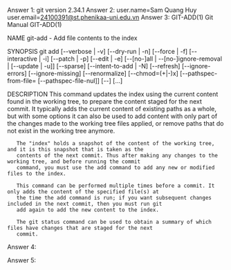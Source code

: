 Answer 1:
git version 2.34.1
Answer 2:
user.name=Sam Quang Huy
user.email=24100391@st.phenikaa-uni.edu.vn
Answer 3:
GIT-ADD(1)                                              Git Manual                                              GIT-ADD(1)

NAME
       git-add - Add file contents to the index

SYNOPSIS
       git add [--verbose | -v] [--dry-run | -n] [--force | -f] [--interactive | -i] [--patch | -p]
                 [--edit | -e] [--[no-]all | --[no-]ignore-removal | [--update | -u]] [--sparse]
                 [--intent-to-add | -N] [--refresh] [--ignore-errors] [--ignore-missing] [--renormalize]
                 [--chmod=(+|-)x] [--pathspec-from-file=<file> [--pathspec-file-nul]]
                 [--] [<pathspec>...]

DESCRIPTION
       This command updates the index using the current content found in the working tree, to prepare the content staged
       for the next commit. It typically adds the current content of existing paths as a whole, but with some options it
       can also be used to add content with only part of the changes made to the working tree files applied, or remove
       paths that do not exist in the working tree anymore.

       The "index" holds a snapshot of the content of the working tree, and it is this snapshot that is taken as the
       contents of the next commit. Thus after making any changes to the working tree, and before running the commit
       command, you must use the add command to add any new or modified files to the index.

       This command can be performed multiple times before a commit. It only adds the content of the specified file(s) at
       the time the add command is run; if you want subsequent changes included in the next commit, then you must run git
       add again to add the new content to the index.

       The git status command can be used to obtain a summary of which files have changes that are staged for the next
       commit.	
Answer 4:
 
Answer 5:
 

